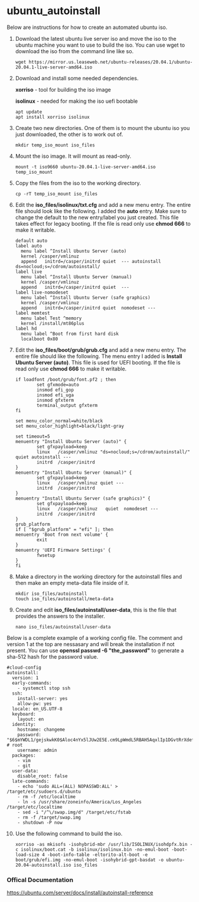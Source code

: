 # ubuntu_autoinstall
Below are instructions for how to create an automated ubuntu iso.

1. Download the latest ubuntu live server iso and move the iso to the ubuntu machine you want to use to build the iso. You can use wget to download the iso from the command line like so.

     `wget https://mirror.us.leaseweb.net/ubuntu-releases/20.04.1/ubuntu-20.04.1-live-server-amd64.iso`

2. Download and install some needed dependencies.

     **xorriso** - tool for building the iso image
     
     **isolinux** - needed for making the iso uefi bootable

     ```
     apt update
     apt install xorriso isolinux
     ```
   
3. Create two new directories. One of them is to mount the ubuntu iso you just downloaded, the other is to work out of.

     `mkdir temp_iso_mount iso_files`
     
4. Mount the iso image. It will mount as read-only.

     `mount -t iso9660 ubuntu-20.04.1-live-server-amd64.iso temp_iso_mount`
     
5. Copy the files from the iso to the working directory.

     `cp -rT temp_iso_mount iso_files`
    
6. Edit the **iso_files/isolinux/txt.cfg** and add a new menu entry. The entire file should look like the following. I added the **auto** entry. Make sure to change the default to the new entry/label you just created. This file takes effect for legacy booting. If the file is read only use **chmod 666** to make it writable.

     ```
     default auto
     label auto
       menu label ^Install Ubuntu Server (auto)
       kernel /casper/vmlinuz
       append   initrd=/casper/initrd quiet  --- autoinstall ds=nocloud;s=/cdrom/autoinstall/
     label live
       menu label ^Install Ubuntu Server (manual)
       kernel /casper/vmlinuz
       append   initrd=/casper/initrd quiet  ---
     label live-nomodeset
       menu label ^Install Ubuntu Server (safe graphics)
       kernel /casper/vmlinuz
       append   initrd=/casper/initrd quiet  nomodeset ---
     label memtest
       menu label Test ^memory
       kernel /install/mt86plus
     label hd
       menu label ^Boot from first hard disk
       localboot 0x80
     ```
     
7. Edit the **iso_files/boot/grub/grub.cfg** and add a new menu entry. The entire file should like the following. The menu entry I added is **Install Ubuntu Server (auto)**. This file is used for UEFI booting. If the file is read only use **chmod 666** to make it writable.

     ```
     if loadfont /boot/grub/font.pf2 ; then
             set gfxmode=auto
             insmod efi_gop
             insmod efi_uga
             insmod gfxterm
             terminal_output gfxterm
     fi

     set menu_color_normal=white/black
     set menu_color_highlight=black/light-gray

     set timeout=5
     menuentry "Install Ubuntu Server (auto)" {
             set gfxpayload=keep
             linux   /casper/vmlinuz "ds=nocloud;s=/cdrom/autoinstall/"  quiet autoinstall ---
             initrd  /casper/initrd
     }
     menuentry "Install Ubuntu Server (manual)" {
             set gfxpayload=keep
             linux   /casper/vmlinuz quiet ---
             initrd  /casper/initrd
     }
     menuentry "Install Ubuntu Server (safe graphics)" {
             set gfxpayload=keep
             linux   /casper/vmlinuz   quiet  nomodeset ---
             initrd  /casper/initrd
     }
     grub_platform
     if [ "$grub_platform" = "efi" ]; then
     menuentry 'Boot from next volume' {
             exit
     }
     menuentry 'UEFI Firmware Settings' {
             fwsetup
     }
     fi
     ```
     
8. Make a directory in the working directory for the autoinstall files and then make an empty meta-data file inside of it.

     ```
     mkdir iso_files/autoinstall
     touch iso_files/autoinstall/meta-data
     ```
     
9. Create and edit **iso_files/autoinstall/user-data**, this is the file that provides the answers to the installer.

     `nano iso_files/autoinstall/user-data`
     
Below is a complete example of a working config file. The comment and version 1 at the top are nessasary and will break the installation if not present. You can use **openssl passwd -6 "the_password"** to generate a sha-512 hash for the password value.

```
#cloud-config
autoinstall:
  version: 1
  early-commands:
    - systemctl stop ssh
  ssh:
    install-server: yes
    allow-pw: yes
  locale: en_US.UTF-8
  keyboard:
    layout: en
  identity:
    hostname: changeme
    password: "$6$mYWDL1/gejskwkK0$Aloc4nYx5lJUw2E5E.cm9LpWmdL5RBAH5AqxlIp1DGvtRrXdefsIUvC3psWSryI8x9Ez/NMC.ej.Oh9Rk.3NU0" # root
    username: admin
  packages:
    - vim
    - git
  user-data:
    disable_root: false
  late-commands:
    - echo 'sudo ALL=(ALL) NOPASSWD:ALL' > /target/etc/sudoers.d/ubuntu
    - rm -f /etc/localtime
    - ln -s /usr/share/zoneinfo/America/Los_Angeles /target/etc/localtime
    - sed -i "/^\/swap.img/d" /target/etc/fstab
    - rm -f /target/swap.img
    - shutdown -P now 
```
      
10. Use the following command to build the iso.

     ```
     xorriso -as mkisofs -isohybrid-mbr /usr/lib/ISOLINUX/isohdpfx.bin -c isolinux/boot.cat -b isolinux/isolinux.bin -no-emul-boot -boot-load-size 4 -boot-info-table -eltorito-alt-boot -e boot/grub/efi.img -no-emul-boot -isohybrid-gpt-basdat -o ubuntu-20.04-autoinstall.iso iso_files
     ```
### Offical Documentation

https://ubuntu.com/server/docs/install/autoinstall-reference

